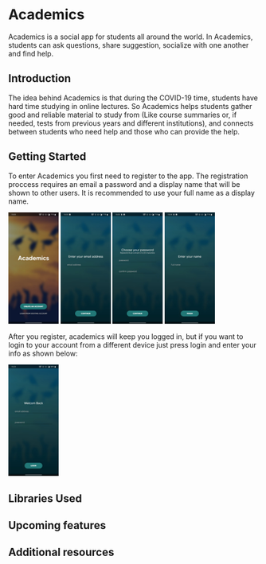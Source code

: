 Academics
=================

Academics is a social app for students all around the world.
In Academics, students can ask questions, share suggestion, socialize with one another and find help.

Introduction
------------

The idea behind Academics is that during the COVID-19 time, students have hard time studying in online lectures.
So Academics helps students gather good and reliable material to study from (Like course summaries or, if needed, tests from previous years and different institutions),
and connects between students who need help and those who can provide the help.

Getting Started
---------------
To enter Academics you first need to register to the app.
The registration proccess requires an email a password and a display name that will be shown to other users.
It is recommended to use your full name as a display name.


<img src="screenshots/start.png" width="20%"> <img src="screenshots/enter_email.png" width="20%"> <img src="screenshots/enter_password.png" width="20%"> <img src="screenshots/enter_name.png" width="20%">

After you register, academics will keep you logged in, but if you want to login to your account from a different device just press login and enter your info as shown below:

<img src="screenshots/login.png" width="20%">

 
Libraries Used
--------------



Upcoming features
-----------------



Additional resources
--------------------

